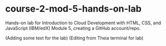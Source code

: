 # course-2-mod-5-hands-on-lab
Hands-on lab for Introduction to Cloud Development with HTML, CSS, and JavaScript (IBM/edX) Module 5, creating a GitHub account/repo.

(Adding some text for the lab)
(Editing from Theia terminal for lab)